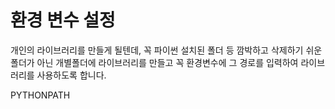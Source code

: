 # 환경 변수 설정

개인의 라이브러리를 만들게 될텐데, 꼭 파이썬 설치된 폴더 등 깜박하고 삭제하기 쉬운 폴더가 아닌 
개별폴더에 라이브러리를 만들고 꼭 환경변수에 그 경로를 입력하여 라이브러리를 사용하도록 합니다.

PYTHONPATH